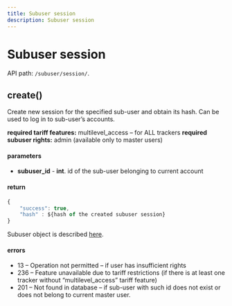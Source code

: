 ```yaml
---
title: Subuser session
description: Subuser session
---
```


# Subuser session

API path: `/subuser/session/`.

## create()

Create new session for the specified sub-user and obtain its hash. Can be used to log in to sub-user’s accounts.

**required tariff features:** multilevel_access – for ALL trackers
**required subuser rights:** admin (available only to master users)

#### parameters

* **subuser_id** - **int**. id of the sub-user belonging to current account

#### return

```js
{
    "success": true,
    "hash" : ${hash of the created subuser session}
}
```

Subuser object is described [here](./subuser.md#sub-user-object-structure).

#### errors

*   13 – Operation not permitted – if user has insufficient rights
*   236 – Feature unavailable due to tariff restrictions (if there is at least one tracker without “multilevel_access” tariff feature)
*   201 – Not found in database – if sub-user with such id does not exist or does not belong to current master user.

